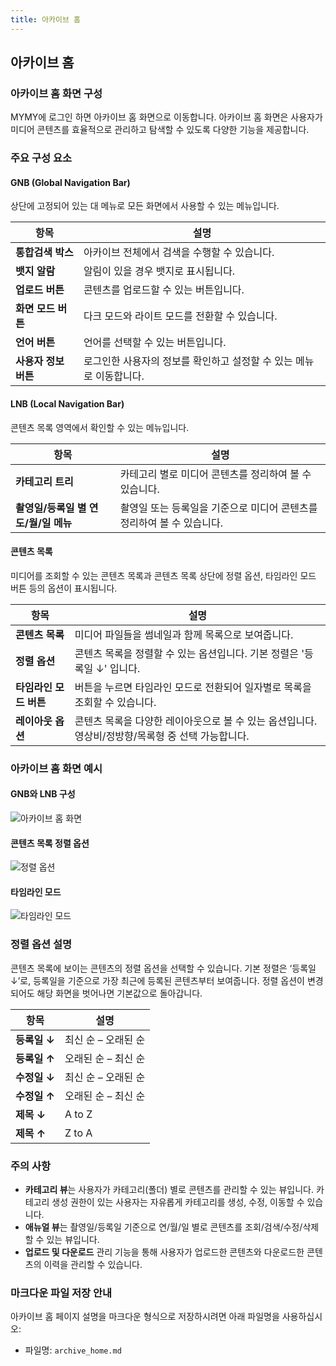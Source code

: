 ```yaml
---
title: 아카이브 홈
---
```

## 아카이브 홈

### 아카이브 홈 화면 구성

MYMY에 로그인 하면 아카이브 홈 화면으로 이동합니다. 아카이브 홈 화면은 사용자가 미디어 콘텐츠를 효율적으로 관리하고 탐색할 수 있도록 다양한 기능을 제공합니다.

### 주요 구성 요소

#### GNB (Global Navigation Bar)
상단에 고정되어 있는 대 메뉴로 모든 화면에서 사용할 수 있는 메뉴입니다.

| 항목                     | 설명                                                              |
|------------------------|-----------------------------------------------------------------|
| **통합검색 박스**          | 아카이브 전체에서 검색을 수행할 수 있습니다.                                         |
| **뱃지 알람**              | 알림이 있을 경우 뱃지로 표시됩니다.                                                  |
| **업로드 버튼**            | 콘텐츠를 업로드할 수 있는 버튼입니다.                                                |
| **화면 모드 버튼**         | 다크 모드와 라이트 모드를 전환할 수 있습니다.                                        |
| **언어 버튼**             | 언어를 선택할 수 있는 버튼입니다.                                                  |
| **사용자 정보 버튼**        | 로그인한 사용자의 정보를 확인하고 설정할 수 있는 메뉴로 이동합니다.                          |

#### LNB (Local Navigation Bar)
콘텐츠 목록 영역에서 확인할 수 있는 메뉴입니다.

| 항목                            | 설명                                                      |
|-------------------------------|---------------------------------------------------------|
| **카테고리 트리**                | 카테고리 별로 미디어 콘텐츠를 정리하여 볼 수 있습니다.                                |
| **촬영일/등록일 별 연도/월/일 메뉴** | 촬영일 또는 등록일을 기준으로 미디어 콘텐츠를 정리하여 볼 수 있습니다.                      |

#### 콘텐츠 목록
미디어를 조회할 수 있는 콘텐츠 목록과 콘텐츠 목록 상단에 정렬 옵션, 타임라인 모드 버튼 등의 옵션이 표시됩니다.

| 항목                      | 설명                                                              |
|-------------------------|-----------------------------------------------------------------|
| **콘텐츠 목록**             | 미디어 파일들을 썸네일과 함께 목록으로 보여줍니다.                                    |
| **정렬 옵션**               | 콘텐츠 목록을 정렬할 수 있는 옵션입니다. 기본 정렬은 '등록일 ↓' 입니다.                  |
| **타임라인 모드 버튼**       | 버튼을 누르면 타임라인 모드로 전환되어 일자별로 목록을 조회할 수 있습니다.                    |
| **레이아웃 옵션**           | 콘텐츠 목록을 다양한 레이아웃으로 볼 수 있는 옵션입니다. 영상비/정방향/목록형 중 선택 가능합니다. |

### 아카이브 홈 화면 예시

#### GNB와 LNB 구성

![아카이브 홈 화면](path/to/archive_home_image.png)

#### 콘텐츠 목록 정렬 옵션

![정렬 옵션](path/to/sorting_options_image.png)

#### 타임라인 모드

![타임라인 모드](path/to/timeline_mode_image.png)

### 정렬 옵션 설명

콘텐츠 목록에 보이는 콘텐츠의 정렬 옵션을 선택할 수 있습니다. 기본 정렬은 ‘등록일 ↓’로, 등록일을 기준으로 가장 최근에 등록된 콘텐츠부터 보여줍니다. 정렬 옵션이 변경되어도 해당 화면을 벗어나면 기본값으로 돌아갑니다.

| 항목              | 설명                                  |
|-----------------|-------------------------------------|
| **등록일 ↓**       | 최신 순 – 오래된 순                          |
| **등록일 ↑**       | 오래된 순 – 최신 순                          |
| **수정일 ↓**       | 최신 순 – 오래된 순                          |
| **수정일 ↑**       | 오래된 순 – 최신 순                          |
| **제목 ↓**         | A to Z                               |
| **제목 ↑**         | Z to A                               |

### 주의 사항

- **카테고리 뷰**는 사용자가 카테고리(폴더) 별로 콘텐츠를 관리할 수 있는 뷰입니다. 카테고리 생성 권한이 있는 사용자는 자유롭게 카테고리를 생성, 수정, 이동할 수 있습니다.
- **애뉴얼 뷰**는 촬영일/등록일 기준으로 연/월/일 별로 콘텐츠를 조회/검색/수정/삭제할 수 있는 뷰입니다.
- **업로드 및 다운로드** 관리 기능을 통해 사용자가 업로드한 콘텐츠와 다운로드한 콘텐츠의 이력을 관리할 수 있습니다.

### 마크다운 파일 저장 안내
아카이브 홈 페이지 설명을 마크다운 형식으로 저장하시려면 아래 파일명을 사용하십시오:
- 파일명: `archive_home.md`